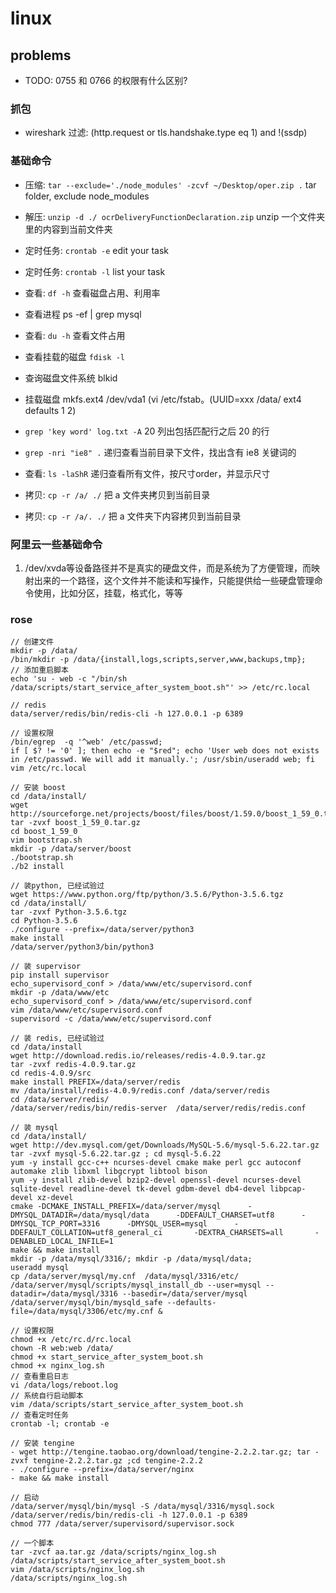 # linux

## problems

- TODO: 0755 和 0766 的权限有什么区别?

### 抓包

- wireshark 过滤: (http.request or tls.handshake.type eq 1) and !(ssdp) 

### 基础命令

- 压缩: `tar --exclude='./node_modules' -zcvf ~/Desktop/oper.zip .` tar folder, exclude node_modules
- 解压: `unzip -d ./ ocrDeliveryFunctionDeclaration.zip` unzip 一个文件夹里的内容到当前文件夹

- 定时任务: `crontab -e` edit your task
- 定时任务: `crontab -l` list your task

- 查看: `df -h`  查看磁盘占用、利用率
- 查看进程 ps -ef | grep mysql 
- 查看: `du -h` 查看文件占用
- 查看挂载的磁盘 `fdisk -l`
- 查询磁盘文件系统 blkid
- 挂载磁盘 mkfs.ext4 /dev/vda1 (vi /etc/fstab。(UUID=xxx /data/ ext4  defaults  1 2)
- `grep 'key word' log.txt -A` 20 列出包括匹配行之后 20 的行
- `grep -nri "ie8" .` 递归查看当前目录下文件，找出含有 ie8 关键词的
- 查看: `ls -laShR` 递归查看所有文件，按尺寸order，并显示尺寸

- 拷贝: `cp -r /a/ ./` 把 a 文件夹拷贝到当前目录
- 拷贝: `cp -r /a/. ./` 把 a 文件夹下内容拷贝到当前目录


### 阿里云一些基础命令

1. /dev/xvda等设备路径并不是真实的硬盘文件，而是系统为了方便管理，而映射出来的一个路径，这个文件并不能读和写操作，只能提供给一些硬盘管理命令使用，比如分区，挂载，格式化，等等

### rose
```
// 创建文件
mkdir -p /data/
/bin/mkdir -p /data/{install,logs,scripts,server,www,backups,tmp};
// 添加重启脚本
echo 'su - web -c "/bin/sh /data/scripts/start_service_after_system_boot.sh"' >> /etc/rc.local

// redis
data/server/redis/bin/redis-cli -h 127.0.0.1 -p 6389

// 设置权限
/bin/egrep  -q '^web' /etc/passwd;
if [ $? != '0' ]; then echo -e "$red"; echo 'User web does not exists in /etc/passwd. We will add it manually.'; /usr/sbin/useradd web; fi
vim /etc/rc.local

// 安装 boost
cd /data/install/
wget http://sourceforge.net/projects/boost/files/boost/1.59.0/boost_1_59_0.tar.gz
tar -zvxf boost_1_59_0.tar.gz
cd boost_1_59_0
vim bootstrap.sh
mkdir -p /data/server/boost
./bootstrap.sh
./b2 install

// 装python, 已经试验过
wget https://www.python.org/ftp/python/3.5.6/Python-3.5.6.tgz
cd /data/install/
tar -zvxf Python-3.5.6.tgz
cd Python-3.5.6
./configure --prefix=/data/server/python3
make install
/data/server/python3/bin/python3

// 装 supervisor 
pip install supervisor
echo_supervisord_conf > /data/www/etc/supervisord.conf
mkdir -p /data/www/etc
echo_supervisord_conf > /data/www/etc/supervisord.conf
vim /data/www/etc/supervisord.conf
supervisord -c /data/www/etc/supervisord.conf

// 装 redis, 已经试验过
cd /data/install
wget http://download.redis.io/releases/redis-4.0.9.tar.gz
tar -zvxf redis-4.0.9.tar.gz
cd redis-4.0.9/src
make install PREFIX=/data/server/redis
mv /data/install/redis-4.0.9/redis.conf /data/server/redis
cd /data/server/redis/
/data/server/redis/bin/redis-server  /data/server/redis/redis.conf

// 装 mysql
cd /data/install/
wget http://dev.mysql.com/get/Downloads/MySQL-5.6/mysql-5.6.22.tar.gz
tar -zvxf mysql-5.6.22.tar.gz ; cd mysql-5.6.22
yum -y install gcc-c++ ncurses-devel cmake make perl gcc autoconf automake zlib libxml libgcrypt libtool bison
yum -y install zlib-devel bzip2-devel openssl-devel ncurses-devel sqlite-devel readline-devel tk-devel gdbm-devel db4-devel libpcap-devel xz-devel
cmake -DCMAKE_INSTALL_PREFIX=/data/server/mysql      -DMYSQL_DATADIR=/data/mysql/data      -DDEFAULT_CHARSET=utf8      -DMYSQL_TCP_PORT=3316      -DMYSQL_USER=mysql      -DDEFAULT_COLLATION=utf8_general_ci       -DEXTRA_CHARSETS=all       -DENABLED_LOCAL_INFILE=1  
make && make install
mkdir -p /data/mysql/3316/; mkdir -p /data/mysql/data;
useradd mysql
cp /data/server/mysql/my.cnf  /data/mysql/3316/etc/
/data/server/mysql/scripts/mysql_install_db --user=mysql --datadir=/data/mysql/3316 --basedir=/data/server/mysql
/data/server/mysql/bin/mysqld_safe --defaults-file=/data/mysql/3306/etc/my.cnf &

// 设置权限
chmod +x /etc/rc.d/rc.local
chown -R web:web /data/
chmod +x start_service_after_system_boot.sh
chmod +x nginx_log.sh
// 查看重启日志
vi /data/logs/reboot.log
// 系统自行启动脚本
vim /data/scripts/start_service_after_system_boot.sh
// 查看定时任务
crontab -l; crontab -e
 
// 安装 tengine
- wget http://tengine.taobao.org/download/tengine-2.2.2.tar.gz; tar -zvxf tengine-2.2.2.tar.gz ;cd tengine-2.2.2
- ./configure --prefix=/data/server/nginx
- make && make install

// 启动
/data/server/mysql/bin/mysql -S /data/mysql/3316/mysql.sock
/data/server/redis/bin/redis-cli -h 127.0.0.1 -p 6389
chmod 777 /data/server/supervisord/supervisor.sock

// 一个脚本
tar -zvcf aa.tar.gz /data/scripts/nginx_log.sh /data/scripts/start_service_after_system_boot.sh
vim /data/scripts/nginx_log.sh
/data/scripts/nginx_log.sh
```